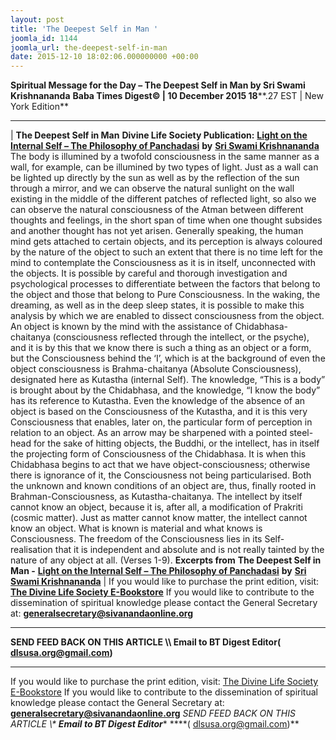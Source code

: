 ```yaml
---
layout: post
title: 'The Deepest Self in Man '
joomla_id: 1144
joomla_url: the-deepest-self-in-man
date: 2015-12-10 18:02:06.000000000 +00:00
---
```

**Spiritual Message for the Day – The Deepest Self in Man by Sri Swami Krishnananda**
 **Baba Times Digest© | 10 December 2015 18****.27 EST | New York Edition**
* * *
| 
**The Deepest Self in Man**
**Divine Life Society Publication:** [**Light on the Internal Self – The Philosophy of Panchadasi**](http://www.swami-krishnananda.org/panch/panch_08.html) **by** [**Sri Swami Krishnananda**](http://www.dlshq.org/saints/krishnananda.htm)
The body is illumined by a twofold consciousness in the same manner as a wall, for example, can be illumined by two types of light. Just as a wall can be lighted up directly by the sun as well as by the reflection of the sun through a mirror, and we can observe the natural sunlight on the wall existing in the middle of the different patches of reflected light, so also we can observe the natural consciousness of the Atman between different thoughts and feelings, in the short span of time when one thought subsides and another thought has not yet arisen.
Generally speaking, the human mind gets attached to certain objects, and its perception is always coloured by the nature of the object to such an extent that there is no time left for the mind to contemplate the Consciousness as it is in itself, unconnected with the objects. It is possible by careful and thorough investigation and psychological processes to differentiate between the factors that belong to the object and those that belong to Pure Consciousness. In the waking, the dreaming, as well as in the deep sleep states, it is possible to make this analysis by which we are enabled to dissect consciousness from the object.
An object is known by the mind with the assistance of Chidabhasa-chaitanya (consciousness reflected through the intellect, or the psyche), and it is by this that we know there is such a thing as an object or a form, but the Consciousness behind the ‘I’, which is at the background of even the object consciousness is Brahma-chaitanya (Absolute Consciousness), designated here as Kutastha (internal Self). The knowledge, “This is a body” is brought about by the Chidabhasa, and the knowledge, “I know the body” has its reference to Kutastha. Even the knowledge of the absence of an object is based on the Consciousness of the Kutastha, and it is this very Consciousness that enables, later on, the particular form of perception in relation to an object.
As an arrow may be sharpened with a pointed steel-head for the sake of hitting objects, the Buddhi, or the intellect, has in itself the projecting form of Consciousness of the Chidabhasa. It is when this Chidabhasa begins to act that we have object-consciousness; otherwise there is ignorance of it, the Consciousness not being particularised. Both the unknown and known conditions of an object are, thus, finally rooted in Brahman-Consciousness, as Kutastha-chaitanya. The intellect by itself cannot know an object, because it is, after all, a modification of Prakriti (cosmic matter). Just as matter cannot know matter, the intellect cannot know an object. What is known is material and what knows is Consciousness. The freedom of the Consciousness lies in its Self-realisation that it is independent and absolute and is not really tainted by the nature of any object at all. (Verses 1-9).
**Excerpts from**
**The Deepest Self in Man -** [**Light on the Internal Self – The Philosophy of Panchadasi**](http://www.swami-krishnananda.org/panch/panch_08.html) **by** [**Sri Swami Krishnananda**](http://www.dlshq.org/saints/krishnananda.htm)
 |
If you would like to purchase the print edition, visit: **[The Divine Life Society E-Bookstore](http://www.dlshq.org/download/download.htm)**
If you would like to contribute to the dissemination of spiritual knowledge please contact the General Secretary at: [](mailto:%20%3Cscript%20type=%27text/javascript%27%3E%20%3C%21--%20var%20prefix%20=%20%27ma%27%20+%20%27il%27%20+%20%27to%27;%20var%20path%20=%20%27hr%27%20+%20%27ef%27%20+%20%27=%27;%20var%20addy57016%20=%20%27generalsecretary%27%20+%20%27@%27;%20addy57016%20=%20addy57016%20+%20%27sivanandaonline%27%20+%20%27.%27%20+%20%27org%27;%20document.write%28%27%3Ca%20%27%20+%20path%20+%20%27%5C%27%27%20+%20prefix%20+%20%27:%27%20+%20addy57016%20+%20%27%5C%27%3E%27%29;%20document.write%28addy57016%29;%20document.write%28%27%3C%5C/a%3E%27%29;%20//--%3E%5Cn%20%3C/script%3E%3Cscript%20type=%27text/javascript%27%3E%20%3C%21--%20document.write%28%27%3Cspan%20style=%5C%27display:%20none;%5C%27%3E%27%29;%20//--%3E%20%3C/script%3EThis%20email%20address%20is%20being%20protected%20from%20spambots.%20You%20need%20JavaScript%20enabled%20to%20view%20it.%20%3Cscript%20type=%27text/javascript%27%3E%20%3C%21--%20document.write%28%27%3C/%27%29;%20document.write%28%27span%3E%27%29;%20//--%3E%20%3C/script%3E?subject=Contribution%20to%20Dissemination%20of%20Spiritual%20Knowledge) **generalsecretary@sivanandaonline.org**
****
**SEND FEED BACK ON THIS ARTICLE \\\ Email to BT Digest Editor[](mailto:%20%3Cscript%20type=%27text/javascript%27%3E%20%3C%21--%20var%20prefix%20=%20%27ma%27%20+%20%27il%27%20+%20%27to%27;%20var%20path%20=%20%27hr%27%20+%20%27ef%27%20+%20%27=%27;%20var%20addy72654%20=%20%27dlsusa.org%27%20+%20%27@%27;%20addy72654%20=%20addy72654%20+%20%27gmail%27%20+%20%27.%27%20+%20%27com%27;%20document.write%28%27%3Ca%20%27%20+%20path%20+%20%27%5C%27%27%20+%20prefix%20+%20%27:%27%20+%20addy72654%20+%20%27%5C%27%3E%27%29;%20document.write%28addy72654%29;%20document.write%28%27%3C%5C/a%3E%27%29;%20//--%3E%5Cn%20%3C/script%3E%3Cscript%20type=%27text/javascript%27%3E%20%3C%21--%20document.write%28%27%3Cspan%20style=%5C%27display:%20none;%5C%27%3E%27%29;%20//--%3E%20%3C/script%3EThis%20email%20address%20is%20being%20protected%20from%20spambots.%20You%20need%20JavaScript%20enabled%20to%20view%20it.%20%3Cscript%20type=%27text/javascript%27%3E%20%3C%21--%20document.write%28%27%3C/%27%29;%20document.write%28%27span%3E%27%29;%20//--%3E%20%3C/script%3E?subject=DLS%20Posts)( [dlsusa.org@gmail.com](mailto:dlsusa.org@gmail.com))**
* * *
  
If you would like to purchase the print edition, visit: [The Divine Life Society E-Bookstore](http://www.dlshq.org/download/download.htm)
If you would like to contribute to the dissemination of spiritual knowledge please contact the General Secretary at: **[generalsecretary@sivanandaonline.org](mailto:generalsecretary@sivanandaonline.org)**
**SEND FEED BACK ON THIS ARTICLE \\\**  **Email to BT Digest Editor**** [](mailto:%20%3Cscript%20type=%27text/javascript%27%3E%20%3C%21--%20var%20prefix%20=%20%27ma%27%20+%20%27il%27%20+%20%27to%27;%20var%20path%20=%20%27hr%27%20+%20%27ef%27%20+%20%27=%27;%20var%20addy72654%20=%20%27dlsusa.org%27%20+%20%27@%27;%20addy72654%20=%20addy72654%20+%20%27gmail%27%20+%20%27.%27%20+%20%27com%27;%20document.write%28%27%3Ca%20%27%20+%20path%20+%20%27%5C%27%27%20+%20prefix%20+%20%27:%27%20+%20addy72654%20+%20%27%5C%27%3E%27%29;%20document.write%28addy72654%29;%20document.write%28%27%3C%5C/a%3E%27%29;%20//--%3E%5Cn%20%3C/script%3E%3Cscript%20type=%27text/javascript%27%3E%20%3C%21--%20document.write%28%27%3Cspan%20style=%5C%27display:%20none;%5C%27%3E%27%29;%20//--%3E%20%3C/script%3EThis%20email%20address%20is%20being%20protected%20from%20spambots.%20You%20need%20JavaScript%20enabled%20to%20view%20it.%20%3Cscript%20type=%27text/javascript%27%3E%20%3C%21--%20document.write%28%27%3C/%27%29;%20document.write%28%27span%3E%27%29;%20//--%3E%20%3C/script%3E?subject=DLS%20Posts)****( [dlsusa.org@gmail.com](mailto:dlsusa.org@gmail.com))**  

